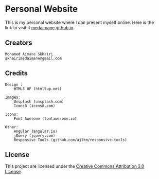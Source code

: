 # Personal Website

This is my personal website where I can present myself online. Here is the link to visit it [medaimane.github.io](https://medaimane.github.io).

## Creators

    Mohamed Aimane Skhairi
    skhairimedaimane@gmail.com

## Credits

    Design :
        HTML5 UP (html5up.net)

    Images:
        Unsplash (unsplash.com)
        Icons8 (icons8.com)

    Icons:
        Font Awesome (fontawesome.io)

    Other:
        Angular (angular.io)
        jQuery (jquery.com)
        Responsive Tools (github.com/ajlkn/responsive-tools)

## License

This project are licensed under the [Creative Commons Attribution 3.0 License](https://creativecommons.org/licenses/by/3.0/).